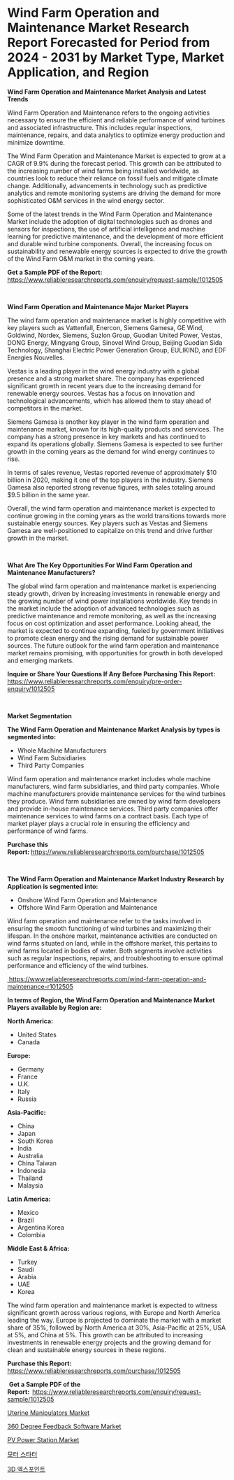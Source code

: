 <p><h1>Wind Farm Operation and Maintenance Market Research Report Forecasted for Period from 2024 -  2031 by Market Type, Market Application, and Region</h1></p><p><strong>Wind Farm Operation and Maintenance Market Analysis and Latest Trends</strong></p>
<p><p>Wind Farm Operation and Maintenance refers to the ongoing activities necessary to ensure the efficient and reliable performance of wind turbines and associated infrastructure. This includes regular inspections, maintenance, repairs, and data analytics to optimize energy production and minimize downtime.</p><p>The Wind Farm Operation and Maintenance Market is expected to grow at a CAGR of 9.9% during the forecast period. This growth can be attributed to the increasing number of wind farms being installed worldwide, as countries look to reduce their reliance on fossil fuels and mitigate climate change. Additionally, advancements in technology such as predictive analytics and remote monitoring systems are driving the demand for more sophisticated O&M services in the wind energy sector.</p><p>Some of the latest trends in the Wind Farm Operation and Maintenance Market include the adoption of digital technologies such as drones and sensors for inspections, the use of artificial intelligence and machine learning for predictive maintenance, and the development of more efficient and durable wind turbine components. Overall, the increasing focus on sustainability and renewable energy sources is expected to drive the growth of the Wind Farm O&M market in the coming years.</p></p>
<p><strong>Get a Sample PDF of the Report:&nbsp;</strong> <a href="https://www.reliableresearchreports.com/enquiry/request-sample/1012505">https://www.reliableresearchreports.com/enquiry/request-sample/1012505</a></p>
<p>&nbsp;</p>
<p><strong>Wind Farm Operation and Maintenance Major Market Players</strong></p>
<p><p>The wind farm operation and maintenance market is highly competitive with key players such as Vattenfall, Enercon, Siemens Gamesa, GE Wind, Goldwind, Nordex, Siemens, Suzlon Group, Guodian United Power, Vestas, DONG Energy, Mingyang Group, Sinovel Wind Group, Beijing Guodian Sida Technology, Shanghai Electric Power Generation Group, EULIKIND, and EDF Energies Nouvelles.</p><p>Vestas is a leading player in the wind energy industry with a global presence and a strong market share. The company has experienced significant growth in recent years due to the increasing demand for renewable energy sources. Vestas has a focus on innovation and technological advancements, which has allowed them to stay ahead of competitors in the market.</p><p>Siemens Gamesa is another key player in the wind farm operation and maintenance market, known for its high-quality products and services. The company has a strong presence in key markets and has continued to expand its operations globally. Siemens Gamesa is expected to see further growth in the coming years as the demand for wind energy continues to rise.</p><p>In terms of sales revenue, Vestas reported revenue of approximately $10 billion in 2020, making it one of the top players in the industry. Siemens Gamesa also reported strong revenue figures, with sales totaling around $9.5 billion in the same year.</p><p>Overall, the wind farm operation and maintenance market is expected to continue growing in the coming years as the world transitions towards more sustainable energy sources. Key players such as Vestas and Siemens Gamesa are well-positioned to capitalize on this trend and drive further growth in the market.</p></p>
<p>&nbsp;</p>
<p><strong>What Are The Key Opportunities For Wind Farm Operation and Maintenance Manufacturers?</strong></p>
<p><p>The global wind farm operation and maintenance market is experiencing steady growth, driven by increasing investments in renewable energy and the growing number of wind power installations worldwide. Key trends in the market include the adoption of advanced technologies such as predictive maintenance and remote monitoring, as well as the increasing focus on cost optimization and asset performance. Looking ahead, the market is expected to continue expanding, fueled by government initiatives to promote clean energy and the rising demand for sustainable power sources. The future outlook for the wind farm operation and maintenance market remains promising, with opportunities for growth in both developed and emerging markets.</p></p>
<p><strong>Inquire or Share Your Questions If Any Before Purchasing This Report:</strong> <a href="https://www.reliableresearchreports.com/enquiry/pre-order-enquiry/1012505">https://www.reliableresearchreports.com/enquiry/pre-order-enquiry/1012505</a></p>
<p>&nbsp;</p>
<p><strong>Market Segmentation</strong></p>
<p><strong>The Wind Farm Operation and Maintenance Market Analysis by types is segmented into:</strong></p>
<p><ul><li>Whole Machine Manufacturers</li><li>Wind Farm Subsidiaries</li><li>Third Party Companies</li></ul></p>
<p><p>Wind farm operation and maintenance market includes whole machine manufacturers, wind farm subsidiaries, and third party companies. Whole machine manufacturers provide maintenance services for the wind turbines they produce. Wind farm subsidiaries are owned by wind farm developers and provide in-house maintenance services. Third party companies offer maintenance services to wind farms on a contract basis. Each type of market player plays a crucial role in ensuring the efficiency and performance of wind farms.</p></p>
<p><strong>Purchase this Report:&nbsp;</strong><a href="https://www.reliableresearchreports.com/purchase/1012505">https://www.reliableresearchreports.com/purchase/1012505</a></p>
<p>&nbsp;</p>
<p><strong>The Wind Farm Operation and Maintenance Market Industry Research by Application is segmented into:</strong></p>
<p><ul><li>Onshore Wind Farm Operation and Maintenance</li><li>Offshore Wind Farm Operation and Maintenance</li></ul></p>
<p><p>Wind farm operation and maintenance refer to the tasks involved in ensuring the smooth functioning of wind turbines and maximizing their lifespan. In the onshore market, maintenance activities are conducted on wind farms situated on land, while in the offshore market, this pertains to wind farms located in bodies of water. Both segments involve activities such as regular inspections, repairs, and troubleshooting to ensure optimal performance and efficiency of the wind turbines.</p></p>
<p><a href="https://www.reliableresearchreports.com/wind-farm-operation-and-maintenance-r1012505">&nbsp;https://www.reliableresearchreports.com/wind-farm-operation-and-maintenance-r1012505</a></p>
<p><strong>In terms of Region, the Wind Farm Operation and Maintenance Market Players available by Region are:</strong></p>
<p>
    <p> <strong> North America: </strong>
        <ul>
            <li>United States</li>
            <li>Canada</li>
        </ul>
        </p> 
    <p> <strong> Europe: </strong>
        <ul>
            <li>Germany</li>
            <li>France</li>
            <li>U.K.</li>
            <li>Italy</li>
            <li>Russia</li>
        </ul>
        </p> 
    <p> <strong> Asia-Pacific: </strong>
        <ul>
            <li>China</li>
            <li>Japan</li>
            <li>South Korea</li>
            <li>India</li>
            <li>Australia</li>
            <li>China Taiwan</li>
            <li>Indonesia</li>
            <li>Thailand</li>
            <li>Malaysia</li>
        </ul>
        </p> 
    <p> <strong> Latin America: </strong>
        <ul>
            <li>Mexico</li>
            <li>Brazil</li>
            <li>Argentina Korea</li>
            <li>Colombia</li>
        </ul>
        </p> 
    <p> <strong> Middle East & Africa: </strong>
        <ul>
            <li>Turkey</li>
            <li>Saudi</li>
            <li>Arabia</li>
            <li>UAE</li>
            <li>Korea</li>
        </ul>
    </p>
    </p>
<p><p>The wind farm operation and maintenance market is expected to witness significant growth across various regions, with Europe and North America leading the way. Europe is projected to dominate the market with a market share of 35%, followed by North America at 30%, Asia-Pacific at 25%, USA at 5%, and China at 5%. This growth can be attributed to increasing investments in renewable energy projects and the growing demand for clean and sustainable energy sources in these regions.</p></p>
<p><strong>Purchase this Report: </strong><a href="https://www.reliableresearchreports.com/purchase/1012505">https://www.reliableresearchreports.com/purchase/1012505</a></p>
<p>&nbsp;<strong>Get a Sample PDF of the Report:&nbsp;&nbsp;</strong><a href="https://www.reliableresearchreports.com/enquiry/request-sample/1012505">https://www.reliableresearchreports.com/enquiry/request-sample/1012505</a></p>
<p><strong></strong></p>
<p><p><a href="https://www.linkedin.com/pulse/uterine-manipulators-market-outlook-industry-overview-forecast-9mjlc">Uterine Manipulators Market</a></p><p><a href="https://github.com/sonuprakash1/Market-Research-Report-List-2/blob/main/360-degree-feedback-software-market.md">360 Degree Feedback Software Market</a></p><p><a href="https://github.com/jhcraigie/Market-Research-Report-List-3/blob/main/pv-power-station-market.md">PV Power Station Market</a></p><p><a href="https://github.com/trmesnao7959541/Market-Research-Report-List-2/blob/main/871681252252.md">모터 스타터</a></p><p><a href="https://github.com/vsn7qpua81q/Market-Research-Report-List-2/blob/main/262430852253.md">3D 엑스포인트</a></p></p>